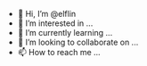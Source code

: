 - 👋 Hi, I’m @elflin
- 👀 I’m interested in ...
- 🌱 I’m currently learning ...
- 💞️ I’m looking to collaborate on ...
- 📫 How to reach me ...

<!---
elflin/elflin is a ✨ special ✨ repository because its `README.md` (this file) appears on your GitHub profile.
You can click the Preview link to take a look at your changes.
--->
